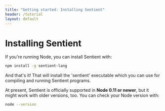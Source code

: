 ```yaml
---
title: "Getting started: Installing Sentient"
header: /tutorial
layout: default
---
```

# Installing Sentient

If you're running Node, you can install Sentient with:

```bash
npm install -g sentient-lang
```

And that's it! That will install the 'sentient' executable which you can use for
compiling and running Sentient programs.

At present, Sentient is officially supported in **Node 0.11 or newer**, but it
might work with older versions, too. You can check your Node version with:

```bash
node --version
```
